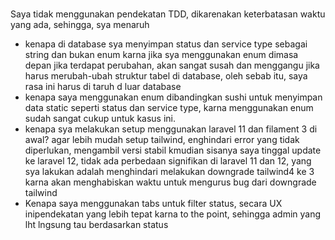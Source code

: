 ### 
Saya tidak menggunakan pendekatan TDD, dikarenakan keterbatasan waktu yang ada, sehingga, sya menaruh

- kenapa di database sya menyimpan status dan service type sebagai string dan bukan enum karna jika sya menggunakan enum dimasa depan jika terdapat perubahan, akan sangat susah dan menggangu jika harus merubah-ubah struktur tabel di database, oleh sebab itu, saya rasa ini harus di taruh d luar database
- kenapa saya menggunakan enum dibandingkan sushi untuk menyimpan data static seperti status dan service type, karna menggunakan enum sudah sangat cukup untuk kasus ini.
- kenapa sya melakukan setup menggunakan laravel 11 dan filament 3 di awal? agar lebih mudah setup tailwind, enghindari error yang tidak diperlukan, mengambil versi stabil kmudian sisanya saya tinggal update ke laravel 12, tidak ada perbedaan signifikan di laravel 11 dan 12, yang sya lakukan adalah menghindari melakukan downgrade tailwind4 ke 3 karna akan menghabiskan waktu untuk mengurus bug dari downgrade tailwind
- Kenapa saya menggunakan tabs untuk filter status, secara UX inipendekatan yang lebih tepat karna to the point, sehingga admin yang lht lngsung tau berdasarkan status